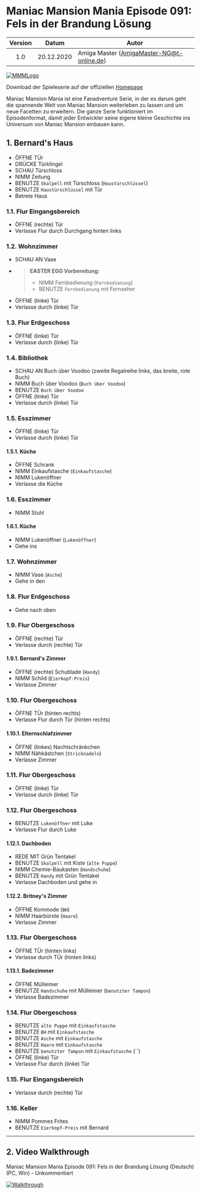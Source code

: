 # Maniac Mansion Mania Episode 091: Fels in der Brandung Lösung

| Version | Datum      | Autor                                     |
|:-------:|------------|-------------------------------------------|
|   1.0   | 20.12.2020 | Amiga Master (AmigaMaster-NG@t-online.de) |

[![MMMLogo](https://www.maniac-mansion-mania.com/banner/banner.png)](https://www.maniac-mansion-mania.com)

Download der Spieleserie auf der offiziellen [Homepage](https://www.maniac-mansion-mania.com)

Maniac Mansion Mania ist eine Fanadventure Serie, in der es darum geht die spannende Welt von Maniac Mansion weiterleben zu lassen und um neue Facetten zu erweitern. Die ganze Serie funktioniert im Episodenformat, damit jeder Entwickler seine eigene kleine Geschichte ins Universum von Maniac Mansion einbauen kann.

## 1. Bernard's Haus

- ÖFFNE TÜr
- DRÜCKE Türklingel
- SCHAU Türschloss
- NIMM Zeitung
- BENUTZE `Skalpell` mit Türschloss (`Haustürschlüssel`)
- BENUTZE `Haustürschlüssel` mit Tür
- Betrete Haus

### 1.1. Flur Eingangsbereich

- ÖFFNE (rechte) Tür
- Verlasse Flur durch Durchgang hinten links

### 1.2. Wohnzimmer

- SCHAU AN Vase
- >**EASTER EGG Vorbereitung:**
  >- NIMM Fernbedienung (`Fernbedienung`)
  >- BENUTZE `Fernbedienung` mit Fernseher
- ÖFFNE (linke) Tür
- Verlasse durch (linke) Tür

### 1.3. Flur Erdgeschoss

- ÖFFNE (linke) Tür
- Verlasse durch (linke) Tür

### 1.4. Bibliothek

- SCHAU AN Buch über Voodoo (zweite Regalreihe links, das breite, rote Buch)
- NIMM Buch über Voodoo (`Buch über Voodoo`)
- BENUTZE `Buch über Voodoo`
- ÖFFNE (linke) Tür
- Verlasse durch (linke) Tür

### 1.5. Esszimmer

- ÖFFNE (linke) Tür
- Verlasse durch (linke) Tür

#### 1.5.1. Küche

- ÖFFNE Schrank
- NIMM Einkaufstasche (`Einkaufstasche`)
- NIMM Lukenöffner
- Verlasse die Küche

### 1.6. Esszimmer

- NIMM Stuhl

#### 1.6.1. Küche

- NIMM Lukenöffner (`Lukenöffner`)
- Gehe ins

### 1.7. Wohnzimmer

- NIMM Vase (`Asche`)
- Gehe in den

### 1.8. Flur Erdgeschoss

- Gehe nach oben

### 1.9. Flur Obergeschoss

- ÖFFNE (rechte) Tür
- Verlasse durch (rechte) Tür

#### 1.9.1. Bernard's Zimmer

- ÖFFNE (rechte) Schublade (`Handy`)
- NIMM Schild (`Eierkopf-Preis`)
- Verlasse Zimmer

### 1.10. Flur Obergeschoss

- ÖFFNE TÜr (hinten rechts)
- Verlasse Flur durch Tür (hinten rechts)

#### 1.10.1. Elternschlafzimmer

- ÖFFNE (linkes) Nachtschränkchen
- NIMM Nähkästchen (`Stricknadeln`)
- Verlasse Zimmer

### 1.11. Flur Obergeschoss

- ÖFFNE (linke) Tür
- Verlasse durch (linke) Tür

### 1.12. Flur Obergeschoss

- BENUTZE `Lukenöffner` mit Luke
- Verlasse Flur durch Luke

#### 1.12.1. Dachboden

- REDE MIT Grün Tentakel
- BENUTZE `Skalpell` mit Kiste (`alte Puppe`)
- NIMM Chemie-Baukasten (`Handschuhe`)
- BENUTZE `Handy` mit Grün Tentakel
- Verlasse Dachboden und gehe in

#### 1.12.2. Britney's Zimmer

- ÖFFNE Kommode (`BH`)
- NIMM Haarbürste (`Haare`)
- Verlasse Zimmer

### 1.13. Flur Obergeschoss

- ÖFFNE TÜr (hinten links)
- Verlasse durch TÜr (hinten links)

#### 1.13.1. Badezimmer

- ÖFFNE Mülleimer
- BENUTZE `Handschuhe` mit Mülleimer (`benutzter Tampon`)
- Verlasse Badezimmer

### 1.14. Flur Obergeschoss

- BENUTZE `alte Puppe` mit `Einkaufstasche`
- BENUTZE `BH` mit `Einkaufstasche`
- BENUTZE `Asche`  mit `Einkaufstasche`
- BENUTZE `Haare`  mit `Einkaufstasche`
- BENUTZE `benutzter Tampon` mit `Einkaufstasche` (``)
- ÖFFNE (linke) Tür
- Verlasse Flur durch (linke) Tür

### 1.15. Flur Eingangsbereich

- Verlasse durch (rechte) Tür

### 1.16. Keller

- NIMM Pommes Frites
- BENUTZE `Eierkopf-Preis` mit Bernard

--------------------------------------------------------------------------------

## 2. Video Walkthrough

Maniac Mansion Mania Episode 091: Fels in der Brandung Lösung (Deutsch) (PC, Win) - Unkommentiert

[![Walkthrough](https://img.youtube.com/vi/QVEKv-QO64o/0.jpg)](https://www.youtube.com/watch?v=QVEKv-QO64o)
